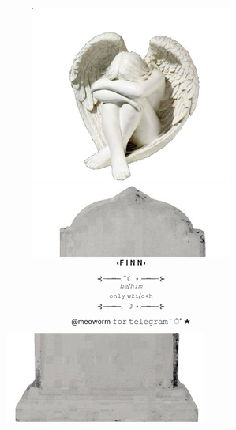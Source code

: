 <p align="center"
<br> <img width="400" src="https://github.com/meoworm/meoworm/blob/main/angel.jpg"
<p 
<br> <img width="400" src="https://github.com/meoworm/meoworm/blob/main/начало.jpg"


<br> ◖𝐅 𝐈 𝐍 𝐍◗
</p> 

<p align="center"
<br>⊰┄─┉─.¨☾ ⋆.─┉─┄⊱
<br><sup><i>𝚑𝚎/𝚑𝚒𝚖</i></sup>
<br> <sup>𝚘𝚗𝚕𝚢 𝚠𝟸𝚒/𝚌+𝚑</sup>
<br>⊰┄─┉─.¨☽ ⋆.─┉─┄⊱

<p align="center"
<br> @meoworm 𝚏𝚘𝚛 𝚝𝚎𝚕𝚎𝚐𝚛𝚊𝚖 ` ੈ˚ ★

<p 
<br> <img width="400" src="https://github.com/meoworm/meoworm/blob/main/конец.jpg"

